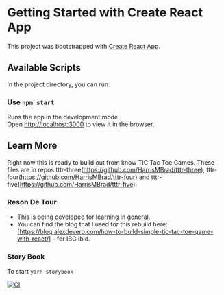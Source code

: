 # Getting Started with Create React App

This project was bootstrapped with [Create React App](https://github.com/facebook/create-react-app).

## Available Scripts

In the project directory, you can run:

### Use `npm start`

Runs the app in the development mode.\
Open [http://localhost:3000](http://localhost:3000) to view it in the browser.


## Learn More

Right now this is ready to build out from know TIC Tac Toe Games.
These files are in repos tttr-three(https://github.com/HarrisMBrad/tttr-three), tttr-four(https://github.com/HarrisMBrad/tttr-four) and tttr-five(https://github.com/HarrisMBrad/tttr-five).

### Reson De Tour

 - This is being developed for learning in general. 
 - You can find the blog that I used for this rebuild here: [https://blog.alexdevero.com/how-to-build-simple-tic-tac-toe-game-with-react/] - for IBG ibid.

### Story Book 
To start `yarn storybook`

[![CI](https://github.com/HarrisMBrad/ticktacado/actions/workflows/simple-workflow.yml/badge.svg)](https://github.com/HarrisMBrad/ticktacado/actions/workflows/simple-workflow.yml)
